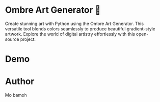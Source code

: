 # Ombre Art Generator 🎨

Create stunning art with Python using the Ombre Art Generator. This versatile tool blends colors seamlessly to produce beautiful gradient-style artwork. Explore the world of digital artistry effortlessly with this open-source project.

# Demo

# Author
Mo bamoh